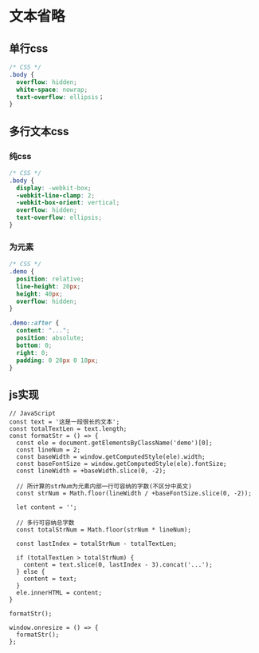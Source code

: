 <!--
Created: Tue Sep 08 2020 17:07:58 GMT+0800 (China Standard Time)
Modified: Tue Sep 08 2020 17:11:55 GMT+0800 (China Standard Time)
-->

# 文本省略

## 单行css

``` CSS
/* CSS */
.body {
  overflow: hidden;
  white-space: nowrap;
  text-overflow: ellipsis；
}
```

## 多行文本css

### 纯css

``` CSS
/* CSS */
.body {
  display: -webkit-box;
  -webkit-line-clamp: 2;
  -webkit-box-orient: vertical;
  overflow: hidden;
  text-overflow: ellipsis;
}
```

### 为元素

``` CSS
/* CSS */
.demo {
  position: relative;
  line-height: 20px;
  height: 40px;
  overflow: hidden;
}

.demo::after {
  content: "...";
  position: absolute;
  bottom: 0;
  right: 0;
  padding: 0 20px 0 10px;
}
```

## js实现

``` JS
// JavaScript
const text = '这是一段很长的文本';
const totalTextLen = text.length;
const formatStr = () => {
  const ele = document.getElementsByClassName('demo')[0];
  const lineNum = 2;
  const baseWidth = window.getComputedStyle(ele).width;
  const baseFontSize = window.getComputedStyle(ele).fontSize;
  const lineWidth = +baseWidth.slice(0, -2);

  // 所计算的strNum为元素内部一行可容纳的字数(不区分中英文)
  const strNum = Math.floor(lineWidth / +baseFontSize.slice(0, -2));

  let content = '';

  // 多行可容纳总字数
  const totalStrNum = Math.floor(strNum * lineNum);

  const lastIndex = totalStrNum - totalTextLen;

  if (totalTextLen > totalStrNum) {
    content = text.slice(0, lastIndex - 3).concat('...');
  } else {
    content = text;
  }
  ele.innerHTML = content;
}

formatStr();

window.onresize = () => {
  formatStr();
};
```
